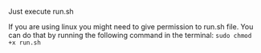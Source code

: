Just execute run.sh

If you are using linux you might need to give permission to run.sh file. You can do that by running the following command in the terminal:
``
sudo chmod +x run.sh
``
